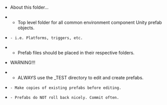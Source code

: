* About this folder...
*   - Top level folder for all common environment component Unity prefab objects.
*     - i.e. Platforms, triggers, etc.
*   - Prefab files should be placed in their respective folders.

* WARNING!!!
*   - ALWAYS use the _TEST directory to edit and create prefabs. 
*     - Make copies of existing prefabs before editing.
*     - Prefabs do NOT roll back nicely. Commit often.